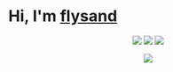 
# Hi, I'm [flysand](https://github.com/flysand7)

<div align="center">
  <img src=https://img.shields.io/badge/-C-888888?style=for-the-badge&logo=c&logoColor=888888&labelColor=282828>
  <img src=https://img.shields.io/badge/-JS-f57842?style=for-the-badge&logo=javascript&logoColor=f57842&labelColor=282828>
  <img src=https://img.shields.io/badge/-Python-98b982?style=for-the-badge&logo=python&logoColor=98b982&labelColor=282828>
  
  ![](https://thumbs.gfycat.com/IncredibleShamefulCalf-size_restricted.gif)
</div>
